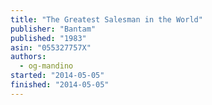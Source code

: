 ```yaml
---
title: "The Greatest Salesman in the World"
publisher: "Bantam"
published: "1983"
asin: "055327757X"
authors:
  - og-mandino
started: "2014-05-05"
finished: "2014-05-05"
---
```

